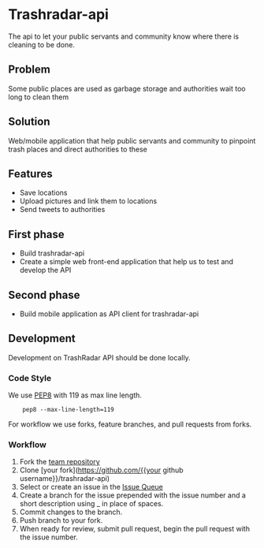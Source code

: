 # Trashradar-api
The api to let your public servants and community know where there is cleaning to be done.

## Problem
Some public places are used as garbage storage and authorities wait too long to clean them

## Solution
Web/mobile application that help public servants and community to pinpoint trash places and direct authorities to these

## Features
- Save locations
- Upload pictures and link them to locations
- Send tweets to authorities

## First phase
- Build trashradar-api
- Create a simple web front-end application that help us to test and develop the API

## Second phase
- Build mobile application as API client for trashradar-api

## Development

Development on TrashRadar API should be done locally.

### Code Style

We use [PEP8](https://www.python.org/dev/peps/pep-0008/) with 119 as max line length.

        pep8 --max-line-length=119

For workflow we use forks, feature branches, and pull requests from forks.

### Workflow

1. Fork the [team repository](https://github.com/spry-group/trashradar-api)
2. Clone [your fork](https://github.com/{{your github username}}/trashradar-api)
3. Select or create an issue in the [Issue Queue](https://github.com/spry-group/trashradar-api/issues)
4. Create a branch for the issue prepended with the issue number and a short description using _ in place of spaces.
5. Commit changes to the branch.
6. Push branch to your fork.
7. When ready for review, submit pull request, begin the pull request with the issue number.
